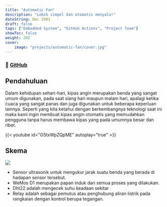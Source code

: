 ```yaml
---
title: "Automatic Fan"
description: "Lebih simpel dan otomatis menyala!"
dateString: Dec 2001
draft: false
tags: ["Embedded System", "GitHub Actions", "Project Team"]
showToc: false
weight: 202
cover:
    image: "projects/automatic-fan/cover.jpg"
--- 
```

### 🔗 [GitHub](https://github.com/mfredlyvanleuwen/automatic-fan)

## Pendahuluan
Dalam kehidupan sehari-hari, kipas angin merupakan benda yang sangat umum digunakan, pada saat siang hari maupun malam hari, apalagi ketika cuaca yang sangat panas dan juga digunakan untuk beberapa keperluan lainnya. Seperti yang kita ketahui dengan berkembangnya teknologi saat ini maka kami ingin membuat kipas angin otomatis yang memudahkan pengguna tanpa harus membawa kipas yang pada umumnya besar dan ribet. 

{{< youtube id="G5txWpZQpME" autoplay="true" >}}

## Skema
![](/projects/automatic-fan/mckup.png)
- Sensor ultrasonik untuk mengukur jarak suatu benda yang berada di hadapan sensor tersebut. 
- WeMos D1 merupakan papan induk dari semua proses yang dilakukan.  
- Dht22 adalah mengecek suhu keadaan sekitar 
- Relay adalah sebagai pemutus atau penghubung aliran listrik pada rangkaian dengan kontrol berupa tegangan.
